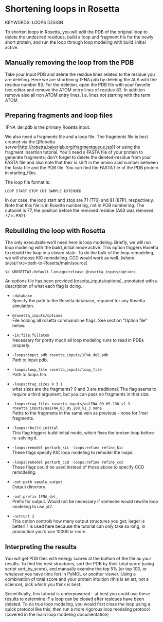 Shortening loops in Rosetta
===========================

KEYWORDS: LOOPS DESIGN

To shorten loops in Rosetta, you will edit the PDB of the original loop to 
delete the undesired residues, build a loop and fragment file for the newly 
short protein, and run the loop through loop modeling with build_initial 
active.

Manually removing the loop from the PDB
----------------------------------------

Take your input PDB and delete the residue lines related to the residue you are 
deleting.  Here we are shortening 1FNA.pdb by deleting the ALA with the residue 
number 83. For the deletion, open the PDB file with your favorite text editor 
and remove the ATOM entry lines of residue 83. In addition remove also all non 
ATOM entry lines, i.e. lines not starting with the term ATOM.

Preparing fragments and loop files
----------------------------------

1FNA_del.pdb is the primary Rosetta input. 

We also need a fragments file and a loop file.  The fragments file is best 
created via the [[Robetta server|http://robetta.bakerlab.org/fragmentqueue.jsp]] 
or using the fragment insertion tutorial.  You'll need a FASTA file of your 
protein to generate fragments; don't forget to delete the deleted-residue from 
your FASTA file and also note that their is shift in the amino acid number 
between the fasta file and the PDB file. You can find the FASTA file of the PDB 
protein in starting_files.

The loop file format is:

    LOOP START STOP CUT SAMPLE EXTENDED

In our case, the loop start and stop are 71 (T76) and 81 (87P), respectively. 
Note that this file is in Rosetta numbering, not in PDB numbering.  The 
cutpoint is 77, the position before the removed residue (A83 was removed; 77 is 
P82).

Rebuilding the loop with Rosetta
--------------------------------

The only executable we'll need here is loop modeling. Briefly, we will run 
loop modeling with the build_initial mode active. This option triggers Rosetta 
to rebuild the loop in a closed state. To do the bulk of the loop remodeling, 
we will choose KIC remodeling.  CCD would work as well. (where `$ROSETTA3`=path-to-Rosetta/main/source)

    $> $ROSETTA3.default.linuxgccrelease @rosetta_inputs/options 

An options file has been provided (rosetta_inputs/options), annotated with a 
description of what each flag is doing.

* `-database`  
  Specify the path to the Rosetta database, required for any Rosetta 
  simulation.

* `@rosetta_inputs/options`  
  File holding all rosetta commandline flags. See section "Option file" below.

* `-in:file:fullatom`  
  Necessary for pretty much all loop modeling runs to read in PDBs properly.

* `-loops:input_pdb rosetta_inputs/1FNA_del.pdb`  
  Path to input pdb.

* `-loops:loop_file rosetta_inputs/loop_file`  
  Path to loops file.

* `-loops:frag_sizes 9 3 1`  
  what sizes are the fragments?  9 and 3 are traditional.  The flag seems to 
  require a third argument, but you can pass no fragments in that size.

* `-loops:frag_files rosetta_inputs/aa1FNA_09_05.200_v1_3 rosetta_inputs/aa1FNA_03_05.200_v1_3 none`  
  Paths to the fragments in the same vein as previous - none for 1mer 
  fragments.

* `-loops::build_initial`  
  This flag triggers build initial mode, which fixes the broken loop before 
  re-solving it.

* `-loops:remodel perturb_kic -loops:refine refine_kic`  
  These flags specify KIC loop modeling to remodel the loops.

* `-loops:remodel perturb_ccd -loops:refine refine_ccd`  
  These flags could be used instead of those above to specify CCD remodeling.

* `-out:path sample_output`  
  Output directory.

* `-out:prefix 1FNA_del_`  
  Prefix for output.  Would not be necessary if someone would rewrite loop 
  modeling to use jd2.

* `-nstruct 1`  
  This option controls how many output structures you get; larger is better!  1 
  is used here because the tutorial can only take so long; in production you'd 
  use 10000 or more.

Interpreting the results
------------------------

You will get PDB files with energy scores at the bottom of the file as your 
results. To find the best structures, sort the PDB by their total score (using 
script sort_by_score), and manually examine the top 5% (or top 100, or whatever 
you have time for) in PyMOL or another viewer.  Using a combination of total 
score and your protein intuition (this is an art, not a science), pick which 
you think is best.

Scientifically, this tutorial is underpowered - at best you could use these 
results to determine IF a loop can be closed after residues have been deleted. 
To do true loop modeling, you would first close the loop using a quick protocol 
like this, then run a more rigorous loop modeling protocol (covered in the main 
loop modeling documentation)
